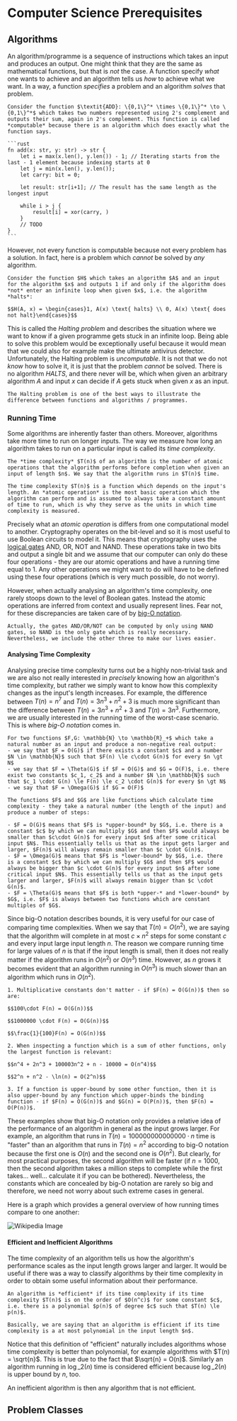 # Computer Science Prerequisites

## Algorithms

An algorithm/programme is a sequence of instructions which takes an input and produces an output. One might think that they are the same as mathematical functions, but that is _not_ the case. A function specify _what_ one wants to achieve and an algorithm tells us _how_ to achieve what we want. In a way, a function _specifies_ a problem and an algorithm _solves_ that problem.

````admonish
Consider the function $\textit{ADD}: \{0,1\}^* \times \{0,1\}^* \to \{0,1\}^*$ which takes two numbers represented using 2's complement and outputs their sum, again in 2's complement. This function is called *computable* because there is an algorithm which does exactly what the function says.

```rust
fn add(x: str, y: str) -> str {
	let i = max(x.len(), y.len()) - 1; // Iterating starts from the last - 1 element because indexing starts at 0
	let j = min(x.len(), y.len());
	let carry: bit = 0;
	
	let result: str[i+1]; // The result has the same length as the longest input
	
	while i > j {
		result[i] = xor(carry, )
	}
	// TODO
}
```
````

However, not every function is computable because not every problem has a solution. In fact, here is a problem which _cannot_ be solved by _any_ algorithm.

```admonish
Consider the function $H$ which takes an algorithm $A$ and an input for the algorithm $x$ and outputs 1 if and only if the algorithm does *not* enter an infinite loop when given $x$, i.e. the algorithm *halts*:

$$H(A, x) = \begin{cases}1, A(x) \text{ halts} \\ 0, A(x) \text{ does not halt}\end{cases}$$
```

This is called the _Halting problem_ and describes the situation where we want to know if a given programme gets stuck in an infinite loop. Being able to solve this problem would be exceptionally useful because it would mean that we could also for example make the ultimate antivirus detector. Unfortunately, the Halting problem is _uncomputable_. It is not that we do not _know_ how to solve it, it is just that the problem _cannot_ be solved. There is no algorithm $\textit{HALTS}$, and there never will be, which when given an arbitrary algorithm $A$ and input $x$ can decide if $A$ gets stuck when given $x$ as an input.

```admonish
The Halting problem is one of the best ways to illustrate the difference between functions and algorithms / programmes.
```

### Running Time

Some algorithms are inherently faster than others. Moreover, algorithms take more time to run on longer inputs. The way we measure how long an algorithm takes to run on a particular input is called its _time complexity_.

```admonish
The *time complexity* $T(n)$ of an algorithm is the number of atomic operations that the algorithm performs before completion when given an input of length $n$. We say that the algorithm runs in $T(n)$ time.
```

```admonish
The time complexity $T(n)$ is a function which depends on the input's length. An *atomic operation* is the most basic operation which the algorithm can perform and is assumed to always take a constant amount of time to run, which is why they serve as the units in which time complexity is measured.
```

Precisely what an _atomic operation_ is differs from one computational model to another. Cryptography operates on the bit-level and so it is most useful to use Boolean circuits to model it. This means that cryptography uses the [logical gates](mathematical-prerequisites.md) AND, OR, NOT and NAND. These operations take in two bits and output a single bit and we assume that our computer can only do these four operations - they are our atomic operations and have a running time equal to 1. Any other operations we might want to do will have to be defined using these four operations (which is very much possible, do not worry).

However, when actually analysing an algorithm's time complexity, one rarely stoops down to the level of Boolean gates. Instead the atomic operations are inferred from context and usually represent lines. Fear not, for these discrepancies are taken care of by [big-O notation](computer-science-prerequisites.md#admonition-definition-big-o-notation).

```admonish
Actually, the gates AND/OR/NOT can be computed by only using NAND gates, so NAND is the only gate which is really necessary. Nevertheless, we include the other three to make our lives easier.
```

#### Analysing Time Complexity

Analysing precise time complexity turns out be a highly non-trivial task and we are also not really interested in _precisely_ knowing how an algorithm's time complexity, but rather we simply want to know how this complexity changes as the input's length increases. For example, the difference between $T(n) = n^7$ and $T(n) = 3n^3 + n^2 + 3$ is much more significant than the difference between $T(n) = 3n^3 + n^2 + 3$ and $T(n) = 3n^3$. Furthermore, we are usually interested in the running time of the worst-case scenario. This is where _big-O notation_ comes in.

```admonish
For two functions $F,G: \mathbb{N} \to \mathbb{R}_+$ which take a natural number as an input and produce a non-negative real output:
- we say that $F = O(G)$ if there exists a constant $c$ and a number $N \in \mathbb{N}$ such that $F(n) \le c\cdot G(n)$ for every $n \gt N$
- we say that $F = \Theta(G)$ if $F = O(G)$ and $G = O(F)$, i.e. there exist two constants $c_1, c_2$ and a number $N \in \mathbb{N}$ such that $c_1 \cdot G(n) \le F(n) \le c_2 \cdot G(n)$ for every $n \gt N$
- we say that $F = \Omega(G)$ if $G = O(F)$
```

```admonish
The functions $F$ and $G$ are like functions which calculate time complexity - they take a natural number (the length of the input) and produce a number of steps:

- $F = O(G)$ means that $F$ is *upper-bound* by $G$, i.e. there is a constant $c$ by which we can multiply $G$ and then $F$ would always be smaller than $c\cdot G(n)$ for every input $n$ after some critical input $N$. This essentially tells us that as the input gets larger and larger, $F(n)$ will always remain smaller than $c \cdot G(n)$.
- $F = \Omega(G)$ means that $F$ is *lower-bound* by $G$, i.e. there is a constant $c$ by which we can multiply $G$ and then $F$ would always be bigger than $c \cdot G(n)$ for every input $n$ after some critical input $N$. This essentially tells us that as the input gets larger and larger, $F(n)$ will always remain bigger than $c \cdot G(n)$.
- $F = \Theta(G)$ means that $F$ is both *upper-* and *lower-bound* by $G$, i.e. $F$ is always between two functions which are constant multiples of $G$.
```

Since big-O notation describes bounds, it is very useful for our case of comparing time complexities. When we say that $T(n) = O(n^2)$, we are saying that the algorithm will complete in at most $c \times n^2$ steps for some constant $c$ and every input large input length $n$. The reason we compare running time for large values of $n$ is that if the input length is small, then it does not really matter if the algorithm runs in $O(n^2)$ or $O(n^3)$ time. However, as $n$ grows it becomes evident that an algorithm running in $O(n^3)$ is much slower than an algorithm which runs in $O(n^2)$.

```admonish
1. Multiplicative constants don't matter - if $F(n) = O(G(n))$ then so are:

$$100\cdot F(n) = O(G(n))$$

$$1000000 \cdot F(n) = O(G(n))$$

$$\frac{1}{100}F(n) = O(G(n))$$

2. When inspecting a function which is a sum of other functions, only the largest function is relevant:

$$n^4 + 2n^3 + 100003n^2 + n - 10000 = O(n^4)$$

$$2^n + n^2 - \ln(n) = O(2^n)$$

3. If a function is upper-bound by some other function, then it is also upper-bound by any function which upper-binds the binding function - if $F(n) = O(G(n))$ and $G(n) = O(P(n))$, then $F(n) = O(P(n))$.
```

These examples show that big-O notation only provides a relative idea of the performance of an algorithm in general as the input grows larger. For example, an algorithm that runs in $T(n) = 100000000000000 \cdot n$ time is "faster" than an algorithm that runs in $T(n) = n^2$ according to big-O notation because the first one is $O(n)$ and the second one is $O(n^2)$. But clearly, for most practical purposes, the second algorithm will be faster (if $n=1000$, then the second algorithm takes a million steps to complete while the first takes... well... calculate it if you can be bothered). Nevertheless, the constants which are concealed by big-O notation are rarely so big and therefore, we need not worry about such extreme cases in general.

Here is a graph which provides a general overview of how running times compare to one another:

![Wikipedia Image](https://upload.wikimedia.org/wikipedia/commons/7/7e/Comparison\_computational\_complexity.svg)

#### Efficient and Inefficient Algorithms

The time complexity of an algorithm tells us how the algorithm's performance scales as the input length grows larger and larger. It would be useful if there was a way to classify algorithms by their time complexity in order to obtain some useful information about their performance.

```admonish
An algorithm is *efficient* if its time complexity if its time complexity $T(n)$ is on the order of $O(n^c)$ for some constant $c$, i.e. there is a polynomial $p(n)$ of degree $c$ such that $T(n) \le p(n)$.
```

```admonish
Basically, we are saying that an algorithm is efficient if its time complexity is a at most polynomial in the input length $n$. 
```

Notice that this definition of "efficient" naturally includes algorithms whose time complexity is better than polynomial, for example algorithms with $T(n) = \sqrt{n}$. This is true due to the fact that $\sqrt{n} = O(n)$. Similarly an algorithm running in $\log\_2(n)$ time is considered efficient because $\log\_2(n)$ is upper bound by $n$, too.

An inefficient algorithm is then any algorithm that is not efficient.

## Problem Classes
